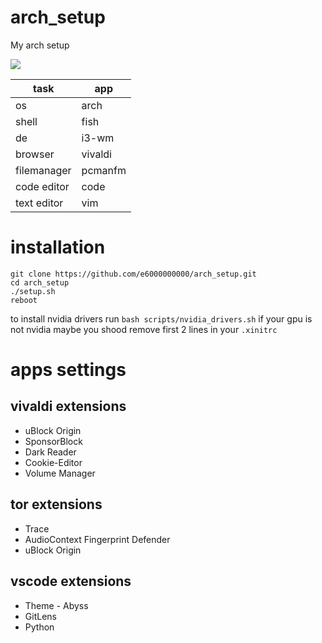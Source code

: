 # arch_setup
My arch setup

![](https://i.imgur.com/poRBL6j.png)

task               | app
------------------ | ---
os                 | arch
shell              | fish
de                 | i3-wm
browser            | vivaldi
filemanager        | pcmanfm
code editor        | code
text editor        | vim

# installation
```
git clone https://github.com/e6000000000/arch_setup.git
cd arch_setup
./setup.sh
reboot
```
to install nvidia drivers run `bash scripts/nvidia_drivers.sh`
if your gpu is not nvidia maybe you shood remove first 2 lines in your `.xinitrc`

# apps settings
## vivaldi extensions
* uBlock Origin
* SponsorBlock
* Dark Reader
* Cookie-Editor
* Volume Manager

## tor extensions
* Trace
* AudioContext Fingerprint Defender
* uBlock Origin

## vscode extensions
* Theme - Abyss
* GitLens
* Python
